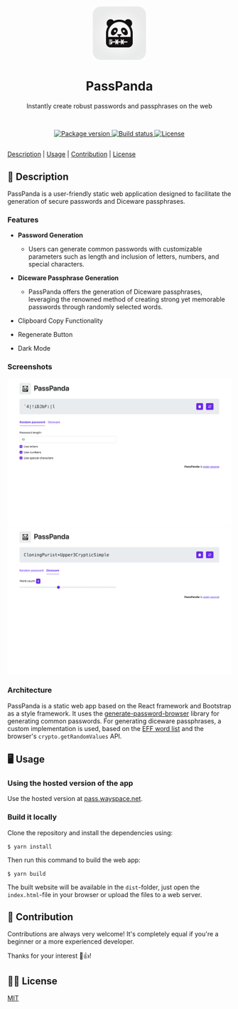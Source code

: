 <p align="center">
    <img src=".github/media/logo.png" width="120" height="120" alt="PassPanda app logo">
</p>

<h1 align="center">PassPanda</h1>
<p align="center">Instantly create robust passwords and passphrases on the web</p>

<br>

<p align="center">
    <a href="https://github.com/jarne/passpanda/blob/main/package.json">
        <img src="https://img.shields.io/github/package-json/v/jarne/passpanda.svg" alt="Package version">
    </a>
    <a href="https://circleci.com/gh/jarne/passpanda">
        <img src="https://circleci.com/gh/jarne/passpanda.svg?style=shield" alt="Build status">
    </a>
    <a href="https://github.com/jarne/passpanda/blob/main/LICENSE">
        <img src="https://img.shields.io/github/license/jarne/passpanda.svg" alt="License">
    </a>
</p>

##

[Description](#-description) | [Usage](#-usage) | [Contribution](#-contribution) | [License](#%EF%B8%8F-license)

## 📙 Description

PassPanda is a user-friendly static web application designed to facilitate the generation of secure passwords and Diceware passphrases.

### Features

-   **Password Generation**

    -   Users can generate common passwords with customizable parameters such as length and inclusion of letters, numbers, and special characters.

-   **Diceware Passphrase Generation**

    -   PassPanda offers the generation of Diceware passphrases, leveraging the renowned method of creating strong yet memorable passwords through randomly selected words.

-   Clipboard Copy Functionality
-   Regenerate Button
-   Dark Mode

### Screenshots

<img src=".github/media/screenshot_common.png" alt="Common password generation page">

<img src=".github/media/screenshot_passphrase.png" alt="Passphrase generation page">

### Architecture

PassPanda is a static web app based on the React framework and Bootstrap as a style framework.
It uses the [generate-password-browser](https://www.npmjs.com/package/generate-password-browser) library for generating common passwords.
For generating diceware passphrases, a custom implementation is used,
based on the [EFF word list](https://www.eff.org/files/2016/07/18/eff_large_wordlist.txt)
and the browser's `crypto.getRandomValues` API.

## 🖥 Usage

### Using the hosted version of the app

Use the hosted version at [pass.wayspace.net](https://pass.wayspace.net).

### Build it locally

Clone the repository and install the dependencies using:

```
$ yarn install
```

Then run this command to build the web app:

```
$ yarn build
```

The built website will be available in the `dist`-folder, just open the `index.html`-file in your browser or upload the files to a web server.

## 🙋‍ Contribution

Contributions are always very welcome! It's completely equal if you're a beginner or a more experienced developer.

Thanks for your interest 🎉👍!

## 👨‍⚖️ License

[MIT](https://github.com/jarne/passpanda/blob/main/LICENSE)
